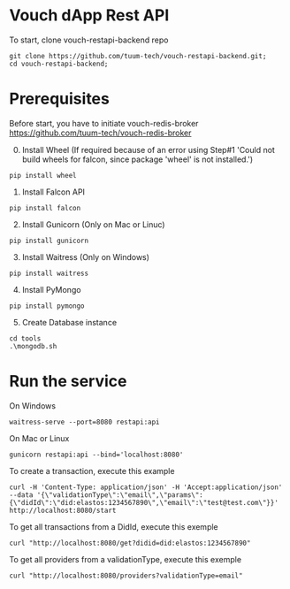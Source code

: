 # Vouch dApp Rest API

To start, clone vouch-restapi-backend repo
```
git clone https://github.com/tuum-tech/vouch-restapi-backend.git;
cd vouch-restapi-backend;
```
# Prerequisites

Before start, you have to initiate vouch-redis-broker https://github.com/tuum-tech/vouch-redis-broker

0. Install Wheel (If required because of an error using Step#1 'Could not build wheels for falcon, since package 'wheel' is not installed.')
```
pip install wheel 
```

1. Install Falcon API 
```
pip install falcon 
```
2. Install Gunicorn (Only on Mac or Linuc)
```
pip install gunicorn
```
3. Install Waitress (Only on Windows)
```
pip install waitress
```
4. Install PyMongo
```
pip install pymongo
```
5. Create Database instance
```
cd tools
.\mongodb.sh
```

# Run the service

On Windows
```
waitress-serve --port=8080 restapi:api
```

On Mac or Linux
```
gunicorn restapi:api --bind='localhost:8080'
```

To create a transaction, execute this example
```
curl -H 'Content-Type: application/json' -H 'Accept:application/json' --data '{\"validationType\":\"email\",\"params\":{\"didId\":\"did:elastos:1234567890\",\"email\":\"test@test.com\"}}' http://localhost:8080/start
```

To get all transactions from a DidId, execute this exemple
```
curl "http://localhost:8080/get?didid=did:elastos:1234567890"
```

To get all providers from a validationType, execute this exemple
```
curl "http://localhost:8080/providers?validationType=email"
```

